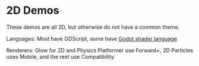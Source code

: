 # 2D Demos

These demos are all 2D, but otherwise do not have a common theme.

Languages: Most have GDScript, some have
[Godot shader language](https://docs.godotengine.org/en/latest/tutorials/shaders/shader_reference/shading_language.html)

Renderers: Glow for 2D and Physics Platformer use Forward+, 2D Particles uses Mobile, and the rest use Compatibility
